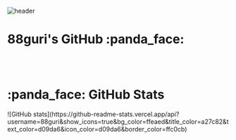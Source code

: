 <div>
  
  ![header](https://capsule-render.vercel.app/api?type=waving&color=ffd5dc&height=215&section=header&text=88guri's-GitHub&fontSize=60&fontAlignY=45&fontColor=FFFFFF)
  <br>
  <h1>  88guri's GitHub :panda_face:  </h1> 
  <br>
  <br>
  <h1>  :panda_face: GitHub Stats  </h1> 
![GitHub stats](https://github-readme-stats.vercel.app/api?username=88guri&show_icons=true&bg_color=ffeaed&title_color=a27c82&text_color=d09da6&icon_color=d09da6&border_color=ffc0cb)

</div>
